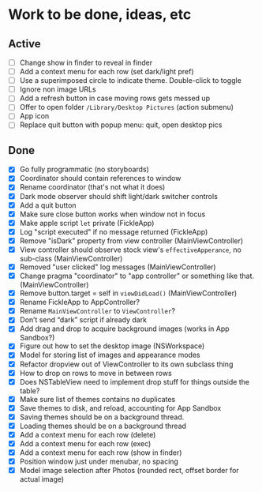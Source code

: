 # Work to be done, ideas, etc

## Active

- [ ] Change show in finder to reveal in finder
- [ ] Add a context menu for each row (set dark/light pref)
- [ ] Use a superimposed circle to indicate theme. Double-click to toggle
- [ ] Ignore non image URLs
- [ ] Add a refresh button in case moving rows gets messed up
- [ ] Offer to open folder `/Library/Desktop Pictures` (action submenu)
- [ ] App icon
- [ ] Replace quit button with popup menu: quit, open desktop pics

## Done

- [x] Go fully programmatic (no storyboards)
- [x] Coordinator should contain references to window
- [x] Rename coordinator (that's not what it does)
- [x] Dark mode observer should shift light/dark switcher controls
- [x] Add a quit button
- [x] Make sure close button works when window not in focus
- [x] Make apple script `let` private (FickleApp)
- [x] Log "script executed" if no message returned (FickleApp)
- [x] Remove "isDark" property from view controller (MainViewController)
- [x] View controller should observe stock view's `effectiveApperance`, no sub-class (MainViewController)
- [x] Removed "user clicked" log messages (MainViewController)
- [x] Change pragma "coordinator" to "app controller" or something like that. (MainViewController)
- [x] Remove button.target = self in `viewDidLoad()` (MainViewController)
- [x] Rename FickleApp to AppController?
- [x] Rename `MainViewController` to `ViewController`?
- [x] Don’t send “dark” script if already dark
- [x] Add drag and drop to acquire background images (works in App Sandbox?)
- [x] Figure out how to set the desktop image (NSWorkspace)
- [x] Model for storing list of images and appearance modes
- [x] Refactor dropview out of ViewController to its own subclass thing
- [x] How to drop on rows to move in between rows
- [x] Does NSTableView need to implement drop stuff for things outside the table?
- [x] Make sure list of themes contains no duplicates
- [x] Save themes to disk, and reload, accounting for App Sandbox
- [x] Saving themes should be on a background thread.
- [x] Loading themes should be on a background thread
- [x] Add a context menu for each row (delete)
- [x] Add a context menu for each row (exec)
- [x] Add a context menu for each row (show in finder)
- [x] Position window just under menubar, no spacing
- [x] Model image selection after Photos (rounded rect, offset border for actual image)

